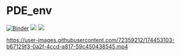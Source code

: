 # PDE_env
[![Binder](https://mybinder.org/badge_logo.svg)](https://mybinder.org/v2/gh/RaffaeleParadiso/Partial_differential_equations/HEAD)
[![](https://img.shields.io/badge/GitHub-View_on_GitHub_Pages-1ED760?logo=GitHubPages)](https://raffaeleparadiso.github.io/Partial_differential_equations/) 
[![](https://img.shields.io/badge/GitHub-View_on_GitHub-1ED760?logo=GitHub)](https://github.com/RaffaeleParadiso/PDE)

https://user-images.githubusercontent.com/72359212/174453103-b67129f3-0a2f-4ccd-a817-59c450438545.mp4
